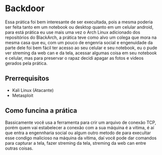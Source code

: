 # Backdoor

Essa prática foi bem interesante de ser execultada, pois a mesma poderia ser feita tanto em um notebook ou desktop quanto em um celular
android, para está prática eu use mais uma vez o Arch Linux adicionado dos repositórios do BlackArch, a prática teve como alvo um colega
que mora na mesma casa que eu, com um pouco de engenria social e engenuidade da parte dele foi bem fácil ter acesso ao seu celular e seu
notebook, eu o pude ver streming da web can e da tela, acessar algumas coisa em seu notebook e celular, mas para preservar o rapaz decidi
apagar as fotos e videos gerados pela prática.

## Prerrequisítos

<ul>

   <li>Kali Linux (Atacante)</li>
   <li>Metasploit</li>

</ul>

## Como funcina a prática

Bassicamente você usa a ferramenta para crir um arquivo de conexão TCP, porém quem vai estabelecer a conexão com a sua máquina é a vitima,
é aí que entra a engennharia social ou algum outro metodo de para execultar esse condigo malicioso na máquina da vítima, daí você pode
dar comandos para capturar a tela, fazer streming da tela, streming da web can entre outras coisas.
